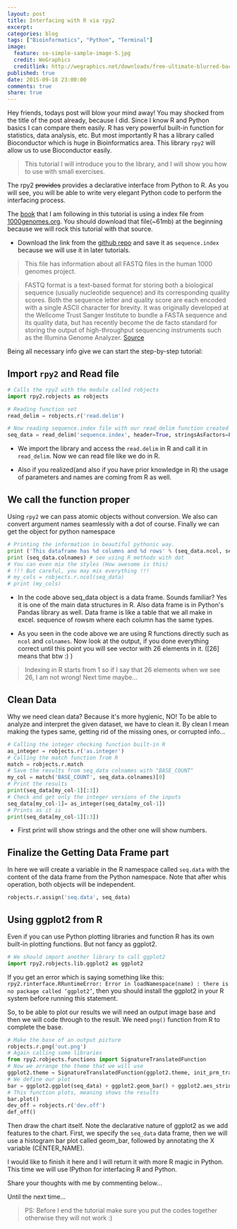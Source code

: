 ```yaml
---
layout: post
title: Interfacing with R via rpy2
excerpt:
categories: blog
tags: ["Bioinformatics", "Python", "Terminal"]
image:
  feature: so-simple-sample-image-5.jpg
  credit: WeGraphics
  creditlink: http://wegraphics.net/downloads/free-ultimate-blurred-background-pack/
published: true
date: 2015-09-18 23:00:00
comments: true
share: true
---
```


Hey friends, todays post will blow your mind away! You may shocked from the title of the post already, because I did. Since I know R and Python basics <and a little more maybe> I can compare them easily. R has very powerful built-in function for statistics, data analysis, etc. But most importantly R has a library called Bioconductor which is huge in Bioinformatics area. This library ```rpy2``` will allow us to use Bioconductor easily.  

> This tutorial I will introduce you to the library, and I will show you how to use with small exercises.

The rpy2 ~~provides~~ provides a declarative interface from Python to R. As you will see, you will be able to write very elegant Python code to perform the interfacing process.

The [book](http://www.amazon.com/Bioinformatics-Python-Cookbook-Tiago-Antao/dp/1782175113) that I am following in  this tutorial is using a index file from [1000genomes.org](http://www.1000genomes.org/). You should download that file(~61mb) at the beginning because we will rock this tutorial with that source.

- Download the link from the [github repo](https://github.com/tiagoantao/bioinf-python/blob/master/notebooks/Datasets.ipynb) and save it as ```sequence.index``` because we will use it in later tutorials.

> This file has information about all FASTQ files in the human 1000 genomes project.

> FASTQ format is a text-based format for storing both a biological sequence (usually nucleotide sequence) and its corresponding quality scores. Both the sequence letter and quality score are each encoded with a single ASCII character for brevity. It was originally developed at the Wellcome Trust Sanger Institute to bundle a FASTA sequence and its quality data, but has recently become the de facto standard for storing the output of high-throughput sequencing instruments such as the Illumina Genome Analyzer. [Source](https://en.wikipedia.org/wiki/FASTQ_format)


Being all necessary info give we can start the step-by-step tutorial:

## Import ```rpy2``` and Read file

```Python
# Calls the rpy2 with the module called robjects
import rpy2.robjects as robjects

# Reading function set
read_delim = robjects.r('read.delim')

# Now reading sequence.index file with our read_delim function created above
seq_data = read_delim('sequence.index', header=True, stringsAsFactors=False)
```

- We import the library and access the ```read.delim``` in R and call it in ```read_delim```. Now we can read file like we do in R.

- Also if you realized(and also if you have prior knowledge in R) the usage of parameters and names are coming from R as well.

## We call the function proper

Using ```rpy2``` we can pass atomic objects without conversion. We also can convert argument names seamlessly with a dot of course. Finally we can get the object for python namespace

```Python
# Printing the information in beautiful pythonic way.
print ('This dataframe has %d columns and %d rows' % (seq_data.ncol, seq_data.nrow))
print (seq_data.colnames) # see using R methods with dot
# You can even mix the styles (How awesome is this)
# !!! But careful, you may mix everything !!!
# my_cols = robjects.r.ncol(seq_data)
# print (my_cols)
```

- In the code above seq_data object is a data frame. Sounds familiar? Yes it is one of the main data structures in R. Also data frame is in Python's Pandas library as well. Data frame is like a table that we all make in excel. sequence of rowsm where each column has the same types.

- As you seen in the code above we are using R functions directly such as ```ncol``` and ```colnames```. Now look at the output, if you done everything correct until this point you will see vector with 26 elements in it. ([26] means that btw :) )  

> Indexing in R starts from 1 so if I say that 26 elements when we see 26, I am not wrong! Next time maybe...

## Clean Data
Why we need clean data? Because it's more hygienic, NO! To be able to analyze and interpret the given dataset, we have to clean it. By clean I mean making the types same, getting rid of the missing ones, or corrupted info...

```Python
# Calling the integer checking function built-in R
as_integer = robjects.r('as.integer')
# Calling the match function from R
match = robjects.r.match
# Save the results from seq_data colnames with "BASE_COUNT"
my_col = match('BASE_COUNT', seq_data.colnames)[0]
# Print the results
print(seq_data[my_col-1][:3])
# Check and get only the integer versions of the inputs
seq_data[my_col-1]= as_integer(seq_data[my_col-1])
# Prints as it is
print(seq_data[my_col-1][:3])
```

- First print will show strings and the other one will show numbers.

## Finalize the Getting Data Frame part

In here we will create a variable in the R namespace called ```seq.data``` with the content of the data frame from the Python namespace. Note that after whis operation, both objects will be independent.

```Python
robjects.r.assign('seq.data', seq_data)
```
## Using ggplot2 from R
Even if you can use Python plotting libraries and function R has its own built-in plotting functions. But not fancy as ggplot2.

```Python
# We should import another library to call ggplot2
import rpy2.robjects.lib.ggplot2 as ggplot2
```

If you get an error which is saying something like this: ```rpy2.rinterface.RRuntimeError: Error in loadNamespace(name) : there is no package called ‘ggplot2’```, then you should install the ggplot2 in your R system before running this statement.

So, to be able to plot our results we will need an output image base and then we will code through to the result. We need ```png()``` function from R to complete the base.

```Python
# Make the base of an output picture
robjects.r.png('out.png')
# Again calling some libraries
from rpy2.robjects.functions import SignatureTranslatedFunction
# Now we arrange the theme that we will use
ggplot2.theme = SignatureTranslatedFunction(ggplot2.theme, init_prm_translate = {'axis_text_x': 'axis_text_x'})
# We define our plot
bar = ggplot2.ggplot(seq_data) + ggplot2.geom_bar() + ggplot2.aes_string(x = 'CENTER_NAME') + ggplot2.theme(axis_text_x=ggplot2.element_text(angle=90, hjust=1))
# This function plots, meaning shows the results
bar.plot()
dev_off = robjects.r('dev.off')
def_off()
```

Then draw the chart itself. Note the declarative nature of ggplot2 as we add features to the chart. First, we specify the ```seq_data``` data frame, then we will use a histogram bar plot called geom_bar, followed by annotating the X variable (CENTER_NAME).


I would like to finish it here and I will return it with more R magic in Python. This time we will use IPython for interfacing R and Python.

Share your thoughts with me by commenting below...

Until the next time...



> PS: Before I end the tutorial make sure you put the codes together otherwise they will not work :)
